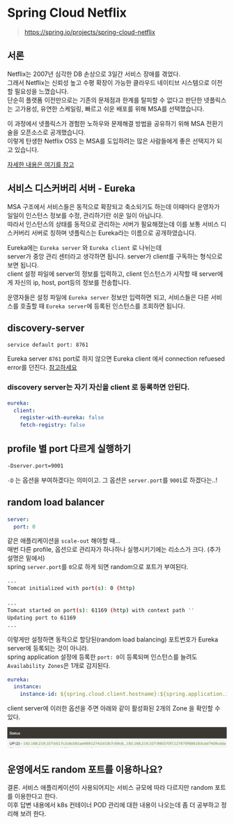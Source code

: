 # Spring Cloud Netflix
> https://spring.io/projects/spring-cloud-netflix

## 서론

Netflix는 2007년 심각한 DB 손상으로 3일간 서비스 장애를 겪었다.  
그래서 Netflix는 신뢰성 높고 수평 확장이 가능한 클라우드 네이티브 시스템으로 이전할 필요성을 느꼈습니다.  
단순히 플랫폼 이전만으로는 기존의 문제점과 한계를 탈피할 수 없다고 판단한 넷플릭스는 고가용성, 유연한 스케일링, 빠르고 쉬운 배포를 위해 MSA를 선택했습니다.

이 과정에서 넷플릭스가 경험한 노하우와 문제해결 방법을 공유하기 위해 MSA 전환기술을 오픈소스로 공개했습니다.  
이렇게 탄생한 Netflix OSS 는 MSA를 도입하려는 많은 사람들에게 좋은 선택지가 되고 있습니다.

[자세한 내용은 여기를 참고](https://www.samsungsds.com/kr/insights/msa_and_netflix.html)

## 서비스 디스커버리 서버 - Eureka

MSA 구조에서 서비스들은 동적으로 확장되고 축소되기도 하는데 이때마다 운영자가 일일이 인스턴스 정보를 수정, 관리하기란 쉬운 일이 아닙니다.  
따라서 인스턴스의 상태를 동적으로 관리하는 서버가 필요해졌는데 이를 보통 서비스 디스커버리 서버로 칭하며 넷플릭스는 Eureka라는 이름으로 공개하였습니다.

Eureka에는 `Eureka server` 와 `Eureka client` 로 나뉘는데  
server가 중앙 관리 센터라고 생각하면 됩니다. server가 client를 구독하는 형식으로 보면 됩니다.  
client 설정 파일에 server의 정보를 입력하고, client 인스턴스가 시작할 때 server에게 자신의 ip, host, port등의 정보를 전송합니다.

운영자들은 설정 파일에 `Eureka server` 정보만 입력하면 되고, 서비스들은 다른 서비스를 호출할 때 `Eureka server`에 등록된 인스턴스를 조회하면 됩니다.

## discovery-server

```
service default port: 8761
```

Eureka server `8761` port로 하지 않으면 Eureka client 에서 connection refuesed error를 던진다.
[참고하세요](https://stackoverflow.com/a/69234230)

### discovery server는 자기 자신을 client 로 등록하면 안된다.

```yml
eureka:
  client:
    register-with-eureka: false
    fetch-registry: false
```

## profile 별 port 다르게 실행하기

```sh
-Dserver.port=9001
```
`-D` 는 옵션을 부여하겠다는 의미이고. 그 옵션은 `server.port`를 `9001`로 하겠다는..!

## random load balancer

```yml
server:
  port: 0
```

같은 애플리케이션을 `scale-out` 해야할 때...  
매번 다른 profile, 옵션으로 관리자가 하나하나 실행시키기에는 리소스가 크다. (추가 설명은 밑에서)  
spring `server.port`를 `0`으로 하게 되면 random으로 포트가 부여된다.

```sh
...
Tomcat initialized with port(s): 0 (http)

...
Tomcat started on port(s): 61169 (http) with context path ''
Updating port to 61169
...
```

이렇게만 설정하면 동적으로 할당된(random load balancing) 포트번호가 Eureka server에 등록되는 것이 아니라.  
spring application 설정에 등록한 `port: 0`이 등록되며 인스턴스를 늘려도 `Availability Zones`은 1개로 감지된다.

```yml
eureka:
  instance:
    instance-id: ${spring.cloud.client.hostname}:${spring.application.instance_id:${random.value}}
```

client server에 이러한 옵션을 주면 아래와 같이 활성화된 2개의 Zone 을 확인할 수 있다.

<img src="../imges/LB-status.png" width="800px">

## 운영에서도 random 포트를 이용하나요?

결론. 서비스 애플리케이션이 사용되어지는 서비스 규모에 따라 다르지만 random 포트를 이용한다고 한다.  
이후 답변 내용에서 k8s 컨테이너 POD 관리에 대한 내용이 나오는데 좀 더 공부하고 정리해 보려 한다.